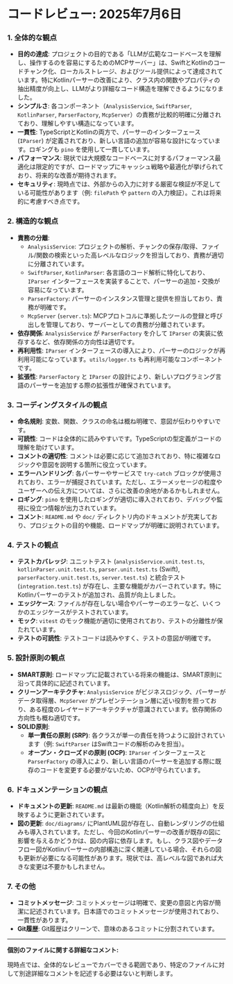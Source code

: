# コードレビュー: 2025年7月6日

### 1. 全体的な観点

*   **目的の達成**: プロジェクトの目的である「LLMが広範なコードベースを理解し、操作するのを容易にするためのMCPサーバー」は、SwiftとKotlinのコードチャンク化、ローカルストレージ、およびツール提供によって達成されています。特にKotlinパーサーの改善により、クラス内の関数やプロパティの抽出精度が向上し、LLMがより詳細なコード構造を理解できるようになりました。
*   **シンプルさ**: 各コンポーネント（`AnalysisService`, `SwiftParser`, `KotlinParser`, `ParserFactory`, `McpServer`）の責務が比較的明確に分離されており、理解しやすい構造になっています。
*   **一貫性**: TypeScriptとKotlinの両方で、パーサーのインターフェース (`IParser`) が定義されており、新しい言語の追加が容易な設計になっています。ロギングも `pino` を使用して一貫しています。
*   **パフォーマンス**: 現状では大規模なコードベースに対するパフォーマンス最適化は限定的ですが、ロードマップにキャッシュ戦略や最適化が挙げられており、将来的な改善が期待されます。
*   **セキュリティ**: 現時点では、外部からの入力に対する厳密な検証が不足している可能性があります（例: `filePath` や `pattern` の入力検証）。これは将来的に考慮すべき点です。

### 2. 構造的な観点

*   **責務の分離**:
    *   `AnalysisService`: プロジェクトの解析、チャンクの保存/取得、ファイル/関数の検索といった高レベルなロジックを担当しており、責務が適切に分離されています。
    *   `SwiftParser`, `KotlinParser`: 各言語のコード解析に特化しており、`IParser` インターフェースを実装することで、パーサーの追加・交換が容易になっています。
    *   `ParserFactory`: パーサーのインスタンス管理と提供を担当しており、責務が明確です。
    *   `McpServer` (`server.ts`): MCPプロトコルに準拠したツールの登録と呼び出しを管理しており、サーバーとしての責務が分離されています。
*   **依存関係**: `AnalysisService` が `ParserFactory` を介して `IParser` の実装に依存するなど、依存関係の方向性は適切です。
*   **再利用性**: `IParser` インターフェースの導入により、パーサーのロジックが再利用可能になっています。`utils/logger.ts` も再利用可能なコンポーネントです。
*   **拡張性**: `ParserFactory` と `IParser` の設計により、新しいプログラミング言語のパーサーを追加する際の拡張性が確保されています。

### 3. コーディングスタイルの観点

*   **命名規則**: 変数、関数、クラスの命名は概ね明確で、意図が伝わりやすいです。
*   **可読性**: コードは全体的に読みやすいです。TypeScriptの型定義がコードの理解を助けています。
*   **コメントの適切性**: コメントは必要に応じて追加されており、特に複雑なロジックや意図を説明する箇所に役立っています。
*   **エラーハンドリング**: 各パーサーやサービスで `try-catch` ブロックが使用されており、エラーが捕捉されています。ただし、エラーメッセージの粒度やユーザーへの伝え方については、さらに改善の余地があるかもしれません。
*   **ロギング**: `pino` を使用したロギングが適切に導入されており、デバッグや監視に役立つ情報が出力されています。
*   **コメント**: `README.md` や `doc/` ディレクトリ内のドキュメントが充実しており、プロジェクトの目的や機能、ロードマップが明確に説明されています。

### 4. テストの観点

*   **テストカバレッジ**: ユニットテスト (`analysisService.unit.test.ts`, `kotlinParser.unit.test.ts`, `parser.unit.test.ts` (Swift), `parserFactory.unit.test.ts`, `server.test.ts`) と統合テスト (`integration.test.ts`) が存在し、主要な機能がカバーされています。特にKotlinパーサーのテストが追加され、品質が向上しました。
*   **エッジケース**: ファイルが存在しない場合やパーサーのエラーなど、いくつかのエッジケースがテストされています。
*   **モック**: `vitest` のモック機能が適切に使用されており、テストの分離性が保たれています。
*   **テストの可読性**: テストコードは読みやすく、テストの意図が明確です。

### 5. 設計原則の観点

*   **SMART原則**: ロードマップに記載されている将来の機能は、SMART原則に沿って具体的に記述されています。
*   **クリーンアーキテクチャ**: `AnalysisService` がビジネスロジック、パーサーがデータ取得層、`McpServer` がプレゼンテーション層に近い役割を担っており、ある程度のレイヤードアーキテクチャが意識されています。依存関係の方向性も概ね適切です。
*   **SOLID原則**:
    *   **単一責任の原則 (SRP)**: 各クラスが単一の責任を持つように設計されています（例: `SwiftParser` はSwiftコードの解析のみを担当）。
    *   **オープン・クローズドの原則 (OCP)**: `IParser` インターフェースと `ParserFactory` の導入により、新しい言語のパーサーを追加する際に既存のコードを変更する必要がないため、OCPが守られています。

### 6. ドキュメンテーションの観点

*   **ドキュメントの更新**: `README.md` は最新の機能（Kotlin解析の精度向上）を反映するように更新されています。
*   **図の更新**: `doc/diagrams/` にPlantUML図が存在し、自動レンダリングの仕組みも導入されています。ただし、今回のKotlinパーサーの改善が既存の図に影響を与えるかどうかは、図の内容に依存します。もし、クラス図やデータフロー図がKotlinパーサーの内部構造に深く関連している場合、それらの図も更新が必要になる可能性があります。現状では、高レベルな図であれば大きな変更は不要かもしれません。

### 7. その他

*   **コミットメッセージ**: コミットメッセージは明確で、変更の意図と内容が簡潔に記述されています。日本語でのコミットメッセージが使用されており、一貫性があります。
*   **Git履歴**: Git履歴はクリーンで、意味のあるコミットに分割されています。

---

**個別のファイルに関する詳細なコメント:**

現時点では、全体的なレビューでカバーできる範囲であり、特定のファイルに対して別途詳細なコメントを記述する必要はないと判断します。
